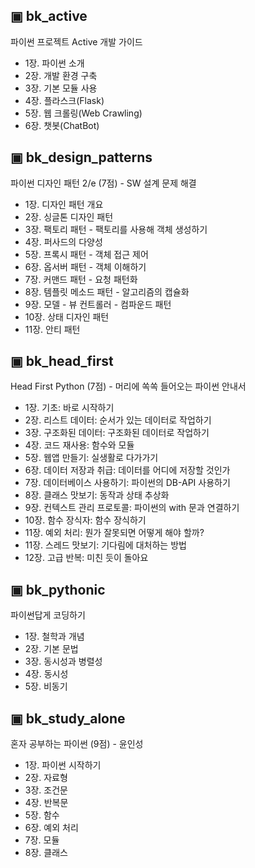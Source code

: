 ## ▣ bk_active
파이썬 프로젝트 Active 개발 가이드
- 1장. 파이썬 소개
- 2장. 개발 환경 구축
- 3장. 기본 모듈 사용
- 4장. 플라스크(Flask)
- 5장. 웹 크롤링(Web Crawling)
- 6장. 챗봇(ChatBot)


## ▣ bk_design_patterns
파이썬 디자인 패턴 2/e (7점) - SW 설계 문제 해결
- 1장. 디자인 패턴 개요
- 2장. 싱글톤 디자인 패턴
- 3장. 팩토리 패턴 - 팩토리를 사용해 객체 생성하기
- 4장. 퍼사드의 다양성
- 5장. 프록시 패턴 - 객체 접근 제어
- 6장. 옵서버 패턴 - 객체 이해하기
- 7장. 커맨드 패턴 - 요청 패턴화
- 8장. 템플릿 메소드 패턴 - 알고리즘의 캡슐화
- 9장. 모델 - 뷰 컨트롤러 - 컴파운드 패턴
- 10장. 상태 디자인 패턴
- 11장. 안티 패턴


## ▣ bk_head_first
Head First Python (7점) - 머리에 쏙쏙 들어오는 파이썬 안내서
- 1장. 기초: 바로 시작하기
- 2장. 리스트 데이터: 순서가 있는 데이터로 작업하기
- 3장. 구조화된 데이터: 구조화된 데이터로 작업하기
- 4장. 코드 재사용: 함수와 모듈
- 5장. 웹앱 만들기: 실생활로 다가가기
- 6장. 데이터 저장과 취급: 데이터를 어디에 저장할 것인가
- 7장. 데이터베이스 사용하기: 파이썬의 DB-API 사용하기
- 8장. 클래스 맛보기: 동작과 상태 추상화
- 9장. 컨텍스트 관리 프로토콜: 파이썬의 with 문과 연결하기
- 10장. 함수 장식자: 함수 장식하기
- 11장. 예외 처리: 뭔가 잘못되면 어떻게 해야 할까?
- 11장. 스레드 맛보기: 기다림에 대처하는 방법
- 12장. 고급 반복: 미친 듯이 돌아요



## ▣ bk_pythonic
파이썬답게 코딩하기 
- 1장. 철학과 개념
- 2장. 기본 문법
- 3장. 동시성과 병렬성
- 4장. 동시성
- 5장. 비동기


## ▣ bk_study_alone
혼자 공부하는 파이썬 (9점) - 윤인성
- 1장. 파이썬 시작하기
- 2장. 자료형
- 3장. 조건문
- 4장. 반복문
- 5장. 함수
- 6장. 예외 처리
- 7장. 모듈
- 8장. 클래스
